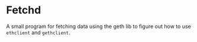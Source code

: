# Fetchd

A small program for fetching data using the geth lib to figure out how to use `ethclient` and `gethclient`.